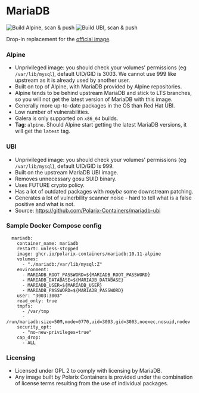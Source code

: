 # MariaDB

![Build Alpine, scan & push](https://github.com/Polarix-Containers/mariadb/actions/workflows/build.yml/badge.svg)
![Build UBI, scan & push](https://github.com/Polarix-Containers/mariadb-ubi/actions/workflows/build-latest.yml/badge.svg)

Drop-in replacement for the [official image](https://hub.docker.com/_/mariadb).

### Alpine
- Unprivileged image: you should check your volumes' permissions (eg `/var/lib/mysql`), default UID/GID is 3003. We cannot use 999 like upstream as it is already used by another user.
- Built on top of Alpine, with MariaDB provided by Alpine repositories.
- Alpine tends to be behind upstream MariaDB and stick to LTS branches, so you will not get the latest version of MariaDB with this image.
- Generally more up-to-date packages in the OS than Red Hat UBI.
- Low number of vulnerabilities.
- Galera is only supported on `x86_64` builds.
- **Tag**: `alpine`. Should Alpine start getting the latest MariaDB versions, it will get the `latest` tag.

### UBI
- Unprivileged image: you should check your volumes' permissions (eg `/var/lib/mysql`), default UID/GID is 999.
- Built on the upstream MariaDB UBI image.
- Removes unnecessary gosu SUID binary.
- Uses FUTURE crypto policy.
- Has a lot of outdated packages with *maybe* some downstream patching.
- Generates a lot of vulnerbility scanner noise - hard to tell what is a false positive and what is not.
- Source: https://github.com/Polarix-Containers/mariadb-ubi

### Sample Docker Compose config

```
  mariadb:
    container_name: mariadb
    restart: unless-stopped
    image: ghcr.io/polarix-containers/mariadb:10.11-alpine
    volumes:
      - "./mariadb:/var/lib/mysql:Z"
    environment:
      - MARIADB_ROOT_PASSWORD=${MARIADB_ROOT_PASSWORD}
      - MARIADB_DATABASE=${MARIADB_DATABASE}
      - MARIADB_USER=${MARIADB_USER}
      - MARIADB_PASSWORD=${MARIADB_PASSWORD}
    user: "3003:3003"
    read_only: true
    tmpfs:
      - /var/tmp
      - /run/mariadb:size=50M,mode=0770,uid=3003,gid=3003,noexec,nosuid,nodev
    security_opt:
      - "no-new-privileges=true"
    cap_drop:
      - ALL
```

### Licensing
- Licensed under GPL 2 to comply with licensing by MariaDB.
- Any image built by Polarix Containers is provided under the combination of license terms resulting from the use of individual packages.
